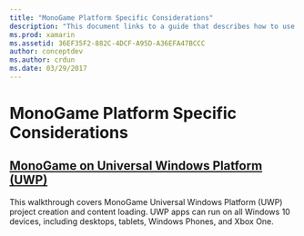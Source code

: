```yaml
---
title: "MonoGame Platform Specific Considerations"
description: "This document links to a guide that describes how to use MonoGame on UWP. The linked guide discusses how to set up an application, run it on Xbox One, reference content, and more." 
ms.prod: xamarin
ms.assetid: 36EF35F2-882C-4DCF-A95D-A36EFA47BCCC
author: conceptdev
ms.author: crdun
ms.date: 03/29/2017
---
```


# MonoGame Platform Specific Considerations

## [MonoGame on Universal Windows Platform (UWP)](~/graphics-games/monogame/platforms/uwp.md)

This walkthrough covers MonoGame Universal Windows Platform (UWP) project creation and content loading. UWP apps can run on all Windows 10 devices, including desktops, tablets, Windows Phones, and Xbox One.


